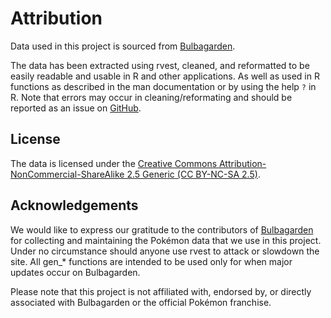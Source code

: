 # Attribution

Data used in this project is sourced from [Bulbagarden](https://bulbagarden.net/home/).

The data has been extracted using rvest, cleaned, and reformatted to be easily readable and usable in R and other applications.
As well as used in R functions as described in the man documentation or by using the help `?` in R.
Note that errors may occur in cleaning/reformating and should be reported as an issue on [GitHub](https://github.com/zekrom-vale/ZekDex/issues).

## License

The data is licensed under the [Creative Commons Attribution-NonCommercial-ShareAlike 2.5 Generic (CC BY-NC-SA 2.5)](https://creativecommons.org/licenses/by-nc-sa/2.5/).

## Acknowledgements

We would like to express our gratitude to the contributors of [Bulbagarden](https://bulbagarden.net/home/) for collecting and maintaining the Pokémon data that we use in this project.
Under no circumstance should anyone use rvest to attack or slowdown the site.  All gen_\* functions are intended to be used only for when major updates occur on Bulbagarden.

Please note that this project is not affiliated with, endorsed by, or directly associated with Bulbagarden or the official Pokémon franchise.
